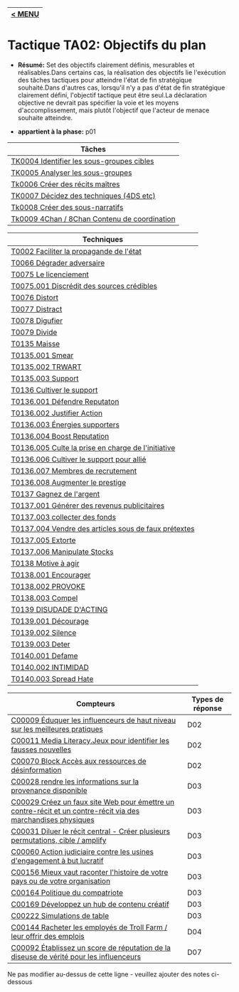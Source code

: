 |[< MENU](../README.md)|
|---|
# Tactique TA02: Objectifs du plan

* **Résumé:** Set des objectifs clairement définis, mesurables et réalisables.Dans certains cas, la réalisation des objectifs lie l'exécution des tâches tactiques pour atteindre l'état de fin stratégique souhaité.Dans d'autres cas, lorsqu'il n'y a pas d'état de fin stratégique clairement défini, l'objectif tactique peut être seul.La déclaration objective ne devrait pas spécifier la voie et les moyens d'accomplissement, mais plutôt l'objectif que l'acteur de menace souhaite atteindre.

* **appartient à la phase:** p01



|Tâches |
|----- |
|[TK0004 Identifier les sous-groupes cibles](../../generated_pages/tasks/TK0004.md) |
|[TK0005 Analyser les sous-groupes](../../generated_pages/tasks/TK0005.md) |
|[Tk0006 Créer des récits maîtres](../../generated_pages/tasks/TK0006.md) |
|[TK0007 Décidez des techniques (4DS etc)](../../generated_pages/tasks/TK0007.md) |
|[Tk0008 Créer des sous-narratifs](../../generated_pages/tasks/TK0008.md) |
|[Tk0009 4Chan / 8Chan Contenu de coordination](../../generated_pages/tasks/TK0009.md) ||[TK0032 OPSEC pour TA02](../../generated_pages/tasks/TK0032.md) |



|Techniques |
|---------- |
|[T0002 Faciliter la propagande de l'état](../../generated_pages/techniques/T0002.md) |
|[T0066 Dégrader adversaire](../../generated_pages/techniques/T0066.md) |
|[T0075 Le licenciement](../../generated_pages/techniques/T0075.md) |
|[T0075.001 Discrédit des sources crédibles](../../generated_pages/techniques/T0075.001.md) |
|[T0076 Distort](../../generated_pages/techniques/T0076.md) |
|[T0077 Distract](../../generated_pages/techniques/T0077.md) |
|[T0078 Digufier](../../generated_pages/techniques/T0078.md) |
|[T0079 Divide](../../generated_pages/techniques/T0079.md) |
|[T0135 Maisse](../../generated_pages/techniques/T0135.md) |
|[T0135.001 Smear](../../generated_pages/techniques/T0135.001.md) |
|[T0135.002 TRWART](../../generated_pages/techniques/T0135.002.md) |
|[T0135.003 Support](../../generated_pages/techniques/T0135.003.md) ||[T0135.004 Polarize](../../generated_pages/techniques/T0135.004.md) |
|[T0136 Cultiver le support](../../generated_pages/techniques/T0136.md) |
|[T0136.001 Défendre Reputaton](../../generated_pages/techniques/T0136.001.md) |
|[T0136.002 Justifier Action](../../generated_pages/techniques/T0136.002.md) |
|[T0136.003 Énergies supporters](../../generated_pages/techniques/T0136.003.md) |
|[T0136.004 Boost Reputation](../../generated_pages/techniques/T0136.004.md) |
|[T0136.005 Culte la prise en charge de l'initiative](../../generated_pages/techniques/T0136.005.md) |
|[T0136.006 Cultiver le support pour allié](../../generated_pages/techniques/T0136.006.md) |
|[T0136.007 Membres de recrutement](../../generated_pages/techniques/T0136.007.md) |
|[T0136.008 Augmenter le prestige](../../generated_pages/techniques/T0136.008.md) |
|[T0137 Gagnez de l'argent](../../generated_pages/techniques/T0137.md) |
|[T0137.001 Générer des revenus publicitaires](../../generated_pages/techniques/T0137.001.md) ||[T0137.002 Arnaque](../../generated_pages/techniques/T0137.002.md) |
|[T0137.003 collecter des fonds](../../generated_pages/techniques/T0137.003.md) |
|[T0137.004 Vendre des articles sous de faux prétextes](../../generated_pages/techniques/T0137.004.md) |
|[T0137.005 Extorte](../../generated_pages/techniques/T0137.005.md) |
|[T0137.006 Manipulate Stocks](../../generated_pages/techniques/T0137.006.md) |
|[T0138 Motive à agir](../../generated_pages/techniques/T0138.md) |
|[T0138.001 Encourager](../../generated_pages/techniques/T0138.001.md) |
|[T0138.002 PROVOKE](../../generated_pages/techniques/T0138.002.md) |
|[T0138.003 Compel](../../generated_pages/techniques/T0138.003.md) |
|[T0139 DISUDADE D'ACTING](../../generated_pages/techniques/T0139.md) |
|[T0139.001 Décourage](../../generated_pages/techniques/T0139.001.md) |
|[T0139.002 Silence](../../generated_pages/techniques/T0139.002.md) |
|[T0139.003 Deter](../../generated_pages/techniques/T0139.003.md) ||[T0140 Cause du préjudice](../../generated_pages/techniques/T0140.md) |
|[T0140.001 Defame](../../generated_pages/techniques/T0140.001.md) |
|[T0140.002 INTIMIDAD](../../generated_pages/techniques/T0140.002.md) |
|[T0140.003 Spread Hate](../../generated_pages/techniques/T0140.003.md) |



|Compteurs |Types de réponse |
|-------- |-------------- |
|[C00009 Éduquer les influenceurs de haut niveau sur les meilleures pratiques](../../generated_pages/counters/C00009.md) |D02 |
|[C00011 Media Literacy.Jeux pour identifier les fausses nouvelles](../../generated_pages/counters/C00011.md) |D02 |
|[C00070 Block Accès aux ressources de désinformation](../../generated_pages/counters/C00070.md) |D02 |
|[C00028 rendre les informations sur la provenance disponible](../../generated_pages/counters/C00028.md) |D03 |
|[C00029 Créez un faux site Web pour émettre un contre-récit et un contre-récit via des marchandises physiques](../../generated_pages/counters/C00029.md) |D03 ||[C00030 Développez un compteur convaincant (basé sur la vérité)](../../generated_pages/counters/C00030.md) |D03 |
|[C00031 Diluer le récit central - Créer plusieurs permutations, cible / amplify](../../generated_pages/counters/C00031.md) |D03 |
|[C00060 Action judiciaire contre les usines d'engagement à but lucratif](../../generated_pages/counters/C00060.md) |D03 |
|[C00156 Mieux vaut raconter l'histoire de votre pays ou de votre organisation](../../generated_pages/counters/C00156.md) |D03 |
|[C00164 Politique du compatriote](../../generated_pages/counters/C00164.md) |D03 |
|[C00169 Développez un hub de contenu créatif](../../generated_pages/counters/C00169.md) |D03 |
|[C00222 Simulations de table](../../generated_pages/counters/C00222.md) |D03 |
|[C00144 Racheter les employés de Troll Farm / leur offrir des emplois](../../generated_pages/counters/C00144.md) |D04 |
|[C00092 Établissez un score de réputation de la diseuse de vérité pour les influenceurs](../../generated_pages/counters/C00092.md) |D07 ||[C00207 Exécutez une campagne de désinformation concurrente - non recommandée](../../generated_pages/counters/C00207.md) |D07 |


Ne pas modifier au-dessus de cette ligne - veuillez ajouter des notes ci-dessous